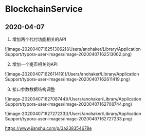 # BlockchainService

## 2020-04-07

1. 增加两个代付功能相关的API

![image-20200407162513062](/Users/anohaker/Library/Application Support/typora-user-images/image-20200407162513062.png)

2. 增加一个提币相关的API

![image-20200407162611419](/Users/anohaker/Library/Application Support/typora-user-images/image-20200407162611419.png)

3. 接口参数数据结构调整

![image-20200407162708744](/Users/anohaker/Library/Application Support/typora-user-images/image-20200407162708744.png)

![image-20200407162727233](/Users/anohaker/Library/Application Support/typora-user-images/image-20200407162727233.png)

https://www.jianshu.com/p/3a238354678e